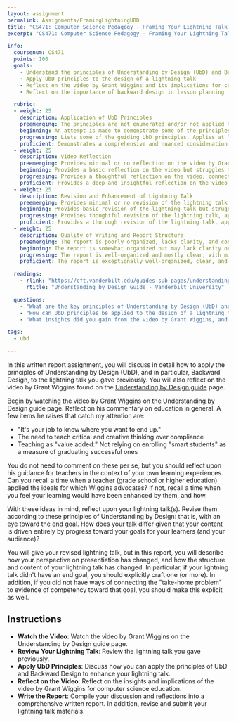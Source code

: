 ```yaml
---
layout: assignment
permalink: Assignments/FramingLightningUBD
title: "CS471: Computer Science Pedagogy - Framing Your Lightning Talk in UbD"
excerpt: "CS471: Computer Science Pedagogy - Framing Your Lightning Talk in UbD"

info:
  coursenum: CS471
  points: 100
  goals:
    - Understand the principles of Understanding by Design (UbD) and Backward Design
    - Apply UbD principles to the design of a lightning talk
    - Reflect on the video by Grant Wiggins and its implications for computer science education
    - Reflect on the importance of backward design in lesson planning

  rubric:
  - weight: 25
    description: Application of UbD Principles
    preemerging: The principles are not enumerated and/or not applied to the lightning talk.
    beginning: An attempt is made to demonstrate some of the principles of UbD, but the ideas do not align with the framework.  
    progressing: Lists some of the guiding UbD principles. Applies at least some of these principles to the lightning talk, showing a clear alignment with the end goal and evidence of competency.
    proficient: Demonstrates a comprehensive and nuanced consideration of UbD principles. Applies these principles to the lightning talk, showing a clear alignment with the end goal and evidence of competency.
  - weight: 25
    description: Video Reflection
    preemerging: Provides minimal or no reflection on the video by Grant Wiggins. Lacks connection to personal learning experiences or teaching ideals.
    beginning: Provides a basic reflection on the video but struggles to connect it to personal learning experiences or teaching ideals. May lack depth or insight.
    progressing: Provides a thoughtful reflection on the video, connecting it to personal learning experiences or teaching ideals with minor inconsistencies or lack of depth.
    proficient: Provides a deep and insightful reflection on the video, seamlessly connecting it to personal learning experiences and teaching ideals. Demonstrates a strong grasp of the implications for computer science education.
  - weight: 25
    description: Revision and Enhancement of Lightning Talk
    preemerging: Provides minimal or no revision of the lightning talk. Lacks clear application of UbD principles or consideration of end goals.
    beginning: Provides basic revision of the lightning talk but struggles to apply UbD principles or articulate clear end goals. Some inconsistencies or misunderstandings are evident.
    progressing: Provides thoughtful revision of the lightning talk, applying UbD principles and articulating clear end goals with minor errors or omissions.
    proficient: Provides a thorough revision of the lightning talk, applying UbD principles and articulating clear end goals. Demonstrates a comprehensive understanding of how the talk has changed and why.
  - weight: 25
    description: Quality of Writing and Report Structure
    preemerging: The report is poorly organized, lacks clarity, and contains numerous grammatical errors. Fails to compile the discussion and reflections into a comprehensive report.
    beginning: The report is somewhat organized but may lack clarity or contain grammatical errors. Struggles to compile the discussion and reflections into a cohesive report.
    progressing: The report is well-organized and mostly clear, with minor grammatical errors or inconsistencies. The discussion and reflections are included in a comprehensive report with minor omissions.
    proficient: The report is exceptionally well-organized, clear, and free of grammatical errors. The discussion and reflections are synthesized into a comprehensive and insightful report.    

  readings:
    - rlink: "https://cft.vanderbilt.edu/guides-sub-pages/understanding-by-design/"
      rtitle: "Understanding by Design Guide - Vanderbilt University"

  questions:
    - "What are the key principles of Understanding by Design (UbD) and Backward Design?"
    - "How can UbD principles be applied to the design of a lightning talk in computer science?"
    - "What insights did you gain from the video by Grant Wiggins, and how do they apply to computer science education?"

tags:
  - ubd

---
```


In this written report assignment, you will discuss in detail how to apply the principles of Understanding by Design (UbD), and in particular, Backward Design, to the lightning talk you gave previously. You will also reflect on the video by Grant Wiggins found on the [Understanding by Design guide](https://cft.vanderbilt.edu/guides-sub-pages/understanding-by-design/) page.

Begin by watching the video by Grant Wiggins on the Understanding by Design guide page.  Reflect on his commentary on education in general.  A few items he raises that catch my attention are:

* "It's your job to know where you want to end up."
* The need to teach critical and creative thinking over compliance
* Teaching as "value added:" Not relying on enrolling "smart students" as a measure of graduating successful ones

You do not need to comment on these per se, but you should reflect upon his guidance for teachers in the context of your own learning experiences.  Can you recall a time when a teacher (grade school or higher education) applied the ideals for which Wiggins advocates?  If not, recall a time when you feel your learning would have been enhanced by them, and how.  

With these ideas in mind, reflect upon your lightning talk(s).  Revise them according to these principles of Understanding by Design: that is, with an eye toward the end goal.  How does your talk differ given that your content is driven entirely by progress toward your goals for your learners (and your audience)?  

You will give your revised lightning talk, but in this report, you will describe how your perspective on presentiation has changed, and how the structure and content of your lightning talk has changed.  In particular, if your lightning talk didn't have an end goal, you should explicitly craft one (or more).  In addition, if you did not have ways of connecting the "take-home problem" to evidence of competency toward that goal, you should make this explicit as well.

## Instructions
- **Watch the Video**: Watch the video by Grant Wiggins on the Understanding by Design guide page.
- **Review Your Lightning Talk**: Review the lightning talk you gave previously.
- **Apply UbD Principles**: Discuss how you can apply the principles of UbD and Backward Design to enhance your lightning talk.
- **Reflect on the Video**: Reflect on the insights and implications of the video by Grant Wiggins for computer science education.
- **Write the Report**: Compile your discussion and reflections into a comprehensive written report.  In addition, revise and submit your lightning talk materials.